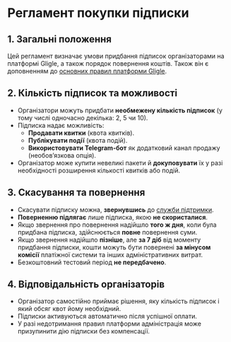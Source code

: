 # Регламент покупки підписки

## 1. Загальні положення
Цей регламент визначає умови придбання підписок організаторами на платформі Gligle, а також порядок повернення коштів.
Також він є доповненням до [основних правил платформи Gligle](/docs/legal/general-rules.md).

## 2. Кількість підписок та можливості
- Організатори можуть придбати **необмежену кількість підписок** (у тому числі одночасно декілька: 2, 5 чи 10).
- Підписка надає можливість:
    - **Продавати квитки** (квота квитків).
    - **Публікувати події** (квота подій).
    - **Використовувати Telegram-бот** як додатковий канал продажу (необов’язкова опція).
- Організатор може купити невеликі пакети й **докуповувати** їх у разі необхідності розширення кількості квитків або подій.

## 3. Скасування та повернення
- Скасувати підписку можна, **звернувшись** до [служби підтримки](/docs/organizer/support).
- **Поверненню підлягає** лише підписка, якою **не скористалися**.
- Якщо звернення про повернення надійшло **того ж дня**, коли була придбана підписка, здійснюється **повне** повернення суми.
- Якщо звернення надійшло **пізніше**, але **за 7 діб** від моменту придбання підписки, кошти можуть бути повернені **за мінусом комісії** платіжної системи та інших адміністративних витрат.
- Безкоштовний тестовий період **не передбачено**.

## 4. Відповідальність організаторів
- Організатор самостійно приймає рішення, яку кількість підписок і який обсяг квот йому необхідний.
- Підписки активуються автоматично після успішної оплати.
- У разі недотримання правил платформи адміністрація може призупинити дію підписки без компенсації.
